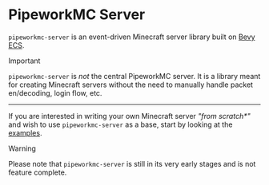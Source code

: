 # PipeworkMC Server
`pipeworkmc-server` is an event-driven Minecraft server library built on [Bevy ECS](https://docs.rs/bevy_ecs).

> [!IMPORTANT]
> `pipeworkmc-server` is *not* the central PipeworkMC server.
> It is a library meant for creating Minecraft servers without the need to manually handle packet en/decoding, login flow, etc.

---

If you are interested in writing your own Minecraft server *"from scratch\*"* and wish to use `pipeworkmc-server` as a base,
 start by looking at the [examples](https://github.com/PipeworkMC/pipeworkmc-server/tree/main/examples).
> [!WARNING]
> Please note that `pipeworkmc-server` is still in its very early stages and is not feature complete.

